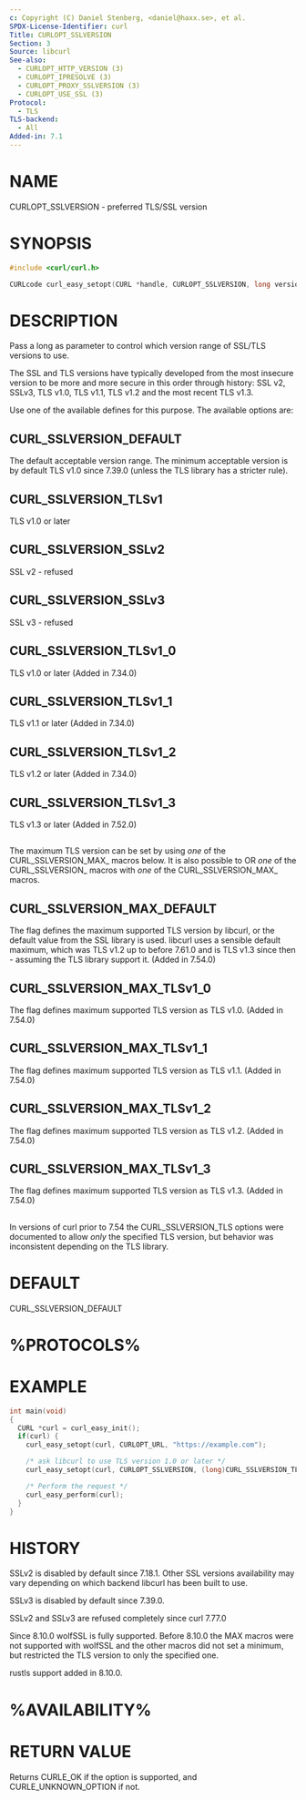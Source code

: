 ```yaml
---
c: Copyright (C) Daniel Stenberg, <daniel@haxx.se>, et al.
SPDX-License-Identifier: curl
Title: CURLOPT_SSLVERSION
Section: 3
Source: libcurl
See-also:
  - CURLOPT_HTTP_VERSION (3)
  - CURLOPT_IPRESOLVE (3)
  - CURLOPT_PROXY_SSLVERSION (3)
  - CURLOPT_USE_SSL (3)
Protocol:
  - TLS
TLS-backend:
  - All
Added-in: 7.1
---
```


# NAME

CURLOPT_SSLVERSION - preferred TLS/SSL version

# SYNOPSIS

~~~c
#include <curl/curl.h>

CURLcode curl_easy_setopt(CURL *handle, CURLOPT_SSLVERSION, long version);
~~~

# DESCRIPTION

Pass a long as parameter to control which version range of SSL/TLS versions to
use.

The SSL and TLS versions have typically developed from the most insecure
version to be more and more secure in this order through history: SSL v2,
SSLv3, TLS v1.0, TLS v1.1, TLS v1.2 and the most recent TLS v1.3.

Use one of the available defines for this purpose. The available options are:

## CURL_SSLVERSION_DEFAULT

The default acceptable version range. The minimum acceptable version is by
default TLS v1.0 since 7.39.0 (unless the TLS library has a stricter rule).

## CURL_SSLVERSION_TLSv1

TLS v1.0 or later

## CURL_SSLVERSION_SSLv2

SSL v2 - refused

## CURL_SSLVERSION_SSLv3

SSL v3 - refused

## CURL_SSLVERSION_TLSv1_0

TLS v1.0 or later (Added in 7.34.0)

## CURL_SSLVERSION_TLSv1_1

TLS v1.1 or later (Added in 7.34.0)

## CURL_SSLVERSION_TLSv1_2

TLS v1.2 or later (Added in 7.34.0)

## CURL_SSLVERSION_TLSv1_3

TLS v1.3 or later (Added in 7.52.0)

##

The maximum TLS version can be set by using *one* of the
CURL_SSLVERSION_MAX_ macros below. It is also possible to OR *one* of the
CURL_SSLVERSION_ macros with *one* of the CURL_SSLVERSION_MAX_ macros.

## CURL_SSLVERSION_MAX_DEFAULT

The flag defines the maximum supported TLS version by libcurl, or the default
value from the SSL library is used. libcurl uses a sensible default maximum,
which was TLS v1.2 up to before 7.61.0 and is TLS v1.3 since then - assuming
the TLS library support it. (Added in 7.54.0)

## CURL_SSLVERSION_MAX_TLSv1_0

The flag defines maximum supported TLS version as TLS v1.0.
(Added in 7.54.0)

## CURL_SSLVERSION_MAX_TLSv1_1

The flag defines maximum supported TLS version as TLS v1.1.
(Added in 7.54.0)

## CURL_SSLVERSION_MAX_TLSv1_2

The flag defines maximum supported TLS version as TLS v1.2.
(Added in 7.54.0)

## CURL_SSLVERSION_MAX_TLSv1_3

The flag defines maximum supported TLS version as TLS v1.3.
(Added in 7.54.0)

##

In versions of curl prior to 7.54 the CURL_SSLVERSION_TLS options were
documented to allow *only* the specified TLS version, but behavior was
inconsistent depending on the TLS library.

# DEFAULT

CURL_SSLVERSION_DEFAULT

# %PROTOCOLS%

# EXAMPLE

~~~c
int main(void)
{
  CURL *curl = curl_easy_init();
  if(curl) {
    curl_easy_setopt(curl, CURLOPT_URL, "https://example.com");

    /* ask libcurl to use TLS version 1.0 or later */
    curl_easy_setopt(curl, CURLOPT_SSLVERSION, (long)CURL_SSLVERSION_TLSv1);

    /* Perform the request */
    curl_easy_perform(curl);
  }
}
~~~

# HISTORY

SSLv2 is disabled by default since 7.18.1. Other SSL versions availability may
vary depending on which backend libcurl has been built to use.

SSLv3 is disabled by default since 7.39.0.

SSLv2 and SSLv3 are refused completely since curl 7.77.0

Since 8.10.0 wolfSSL is fully supported. Before 8.10.0 the MAX macros were not
supported with wolfSSL and the other macros did not set a minimum, but
restricted the TLS version to only the specified one.

rustls support added in 8.10.0.

# %AVAILABILITY%

# RETURN VALUE

Returns CURLE_OK if the option is supported, and CURLE_UNKNOWN_OPTION if not.
